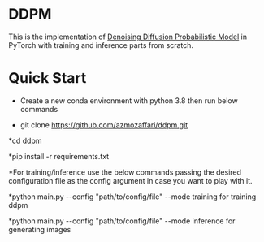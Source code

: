 # DDPM

This is the implementation of [Denoising Diffusion Probabilistic Model](https://arxiv.org/abs/2006.11239) in PyTorch with training and inference parts from scratch.


# Quick Start
* Create a new conda environment with python 3.8 then run below commands

* git clone https://github.com/azmozaffari/ddpm.git

*cd ddpm

*pip install -r requirements.txt

*For training/inference use the below commands passing the desired configuration file as the config argument in case you want to play with it.

*python main.py --config "path/to/config/file" --mode training       for training ddpm

*python main.py --config "path/to/config/file" --mode inference      for generating images

